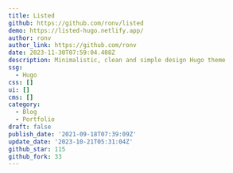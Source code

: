 ```yaml
---
title: Listed
github: https://github.com/ronv/listed
demo: https://listed-hugo.netlify.app/
author: ronv
author_link: https://github.com/ronv
date: 2023-11-30T07:59:04.408Z
description: Minimalistic, clean and simple design Hugo theme
ssg:
  - Hugo
css: []
ui: []
cms: []
category:
  - Blog
  - Portfolio
draft: false
publish_date: '2021-09-18T07:39:09Z'
update_date: '2023-10-21T05:31:04Z'
github_star: 115
github_fork: 33
---
```


